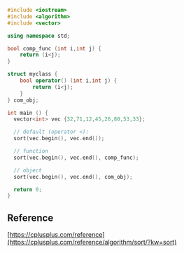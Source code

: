 ```C++
#include <iostream>
#include <algorithm>
#include <vector>

using namespace std;

bool comp_func (int i,int j) {
    return (i<j);
}

struct myclass {
    bool operator() (int i,int j) {
        return (i<j);
    }
} com_obj;

int main () {
  vector<int> vec {32,71,12,45,26,80,53,33};

  // default (operator <):
  sort(vec.begin(), vec.end());

  // function
  sort(vec.begin(), vec.end(), comp_func);

  // object
  sort(vec.begin(), vec.end(), com_obj);

  return 0;
}
```

## Reference
[https://cplusplus.com/reference](https://cplusplus.com/reference/algorithm/sort/?kw=sort)